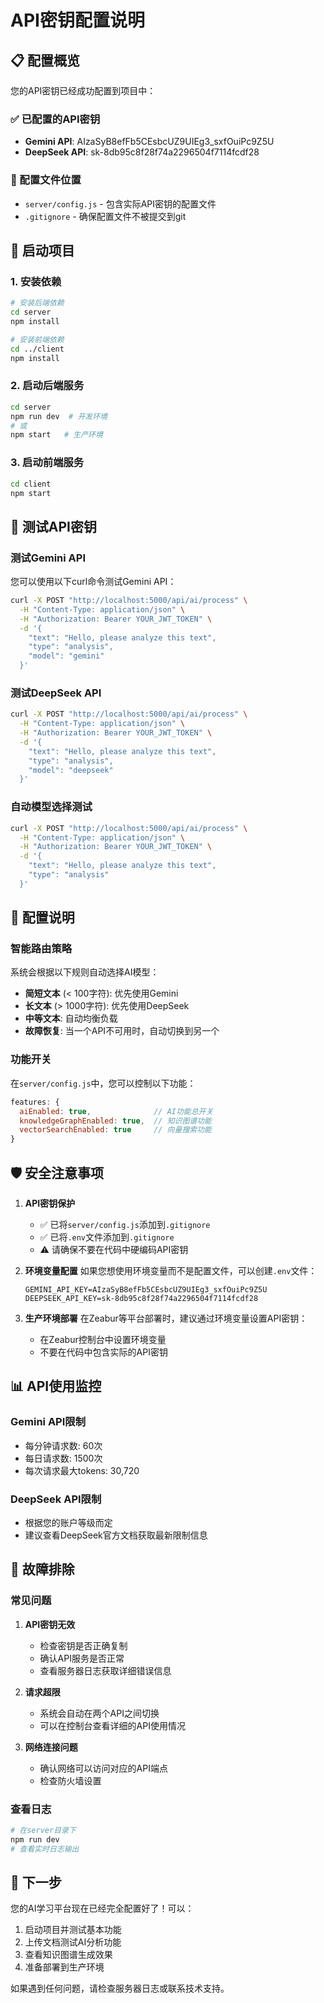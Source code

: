 # API密钥配置说明

## 📋 配置概览

您的API密钥已经成功配置到项目中：

### ✅ 已配置的API密钥
- **Gemini API**: AIzaSyB8efFb5CEsbcUZ9UIEg3_sxfOuiPc9Z5U
- **DeepSeek API**: sk-8db95c8f28f74a2296504f7114fcdf28

### 📁 配置文件位置
- `server/config.js` - 包含实际API密钥的配置文件
- `.gitignore` - 确保配置文件不被提交到git

## 🚀 启动项目

### 1. 安装依赖
```bash
# 安装后端依赖
cd server
npm install

# 安装前端依赖
cd ../client
npm install
```

### 2. 启动后端服务
```bash
cd server
npm run dev  # 开发环境
# 或
npm start   # 生产环境
```

### 3. 启动前端服务
```bash
cd client
npm start
```

## 🧪 测试API密钥

### 测试Gemini API
您可以使用以下curl命令测试Gemini API：
```bash
curl -X POST "http://localhost:5000/api/ai/process" \
  -H "Content-Type: application/json" \
  -H "Authorization: Bearer YOUR_JWT_TOKEN" \
  -d '{
    "text": "Hello, please analyze this text",
    "type": "analysis",
    "model": "gemini"
  }'
```

### 测试DeepSeek API
```bash
curl -X POST "http://localhost:5000/api/ai/process" \
  -H "Content-Type: application/json" \
  -H "Authorization: Bearer YOUR_JWT_TOKEN" \
  -d '{
    "text": "Hello, please analyze this text",
    "type": "analysis",
    "model": "deepseek"
  }'
```

### 自动模型选择测试
```bash
curl -X POST "http://localhost:5000/api/ai/process" \
  -H "Content-Type: application/json" \
  -H "Authorization: Bearer YOUR_JWT_TOKEN" \
  -d '{
    "text": "Hello, please analyze this text",
    "type": "analysis"
  }'
```

## 🔧 配置说明

### 智能路由策略
系统会根据以下规则自动选择AI模型：
- **简短文本** (< 100字符): 优先使用Gemini
- **长文本** (> 1000字符): 优先使用DeepSeek
- **中等文本**: 自动均衡负载
- **故障恢复**: 当一个API不可用时，自动切换到另一个

### 功能开关
在`server/config.js`中，您可以控制以下功能：
```javascript
features: {
  aiEnabled: true,              // AI功能总开关
  knowledgeGraphEnabled: true,  // 知识图谱功能
  vectorSearchEnabled: true     // 向量搜索功能
}
```

## 🛡️ 安全注意事项

1. **API密钥保护**
   - ✅ 已将`server/config.js`添加到`.gitignore`
   - ✅ 已将`.env`文件添加到`.gitignore`
   - ⚠️ 请确保不要在代码中硬编码API密钥

2. **环境变量配置**
   如果您想使用环境变量而不是配置文件，可以创建`.env`文件：
   ```env
   GEMINI_API_KEY=AIzaSyB8efFb5CEsbcUZ9UIEg3_sxfOuiPc9Z5U
   DEEPSEEK_API_KEY=sk-8db95c8f28f74a2296504f7114fcdf28
   ```

3. **生产环境部署**
   在Zeabur等平台部署时，建议通过环境变量设置API密钥：
   - 在Zeabur控制台中设置环境变量
   - 不要在代码中包含实际的API密钥

## 📊 API使用监控

### Gemini API限制
- 每分钟请求数: 60次
- 每日请求数: 1500次
- 每次请求最大tokens: 30,720

### DeepSeek API限制
- 根据您的账户等级而定
- 建议查看DeepSeek官方文档获取最新限制信息

## 🐛 故障排除

### 常见问题

1. **API密钥无效**
   - 检查密钥是否正确复制
   - 确认API服务是否正常
   - 查看服务器日志获取详细错误信息

2. **请求超限**
   - 系统会自动在两个API之间切换
   - 可以在控制台查看详细的API使用情况

3. **网络连接问题**
   - 确认网络可以访问对应的API端点
   - 检查防火墙设置

### 查看日志
```bash
# 在server目录下
npm run dev
# 查看实时日志输出
```

## 🎯 下一步

您的AI学习平台现在已经完全配置好了！可以：

1. 启动项目并测试基本功能
2. 上传文档测试AI分析功能
3. 查看知识图谱生成效果
4. 准备部署到生产环境

如果遇到任何问题，请检查服务器日志或联系技术支持。 